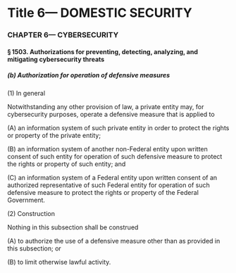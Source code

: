 
# Title 6— DOMESTIC SECURITY
### CHAPTER 6— CYBERSECURITY
#### § 1503. Authorizations for preventing, detecting, analyzing, and mitigating cybersecurity threats
##### (b) Authorization for operation of defensive measures

(1) In general

Notwithstanding any other provision of law, a private entity may, for cybersecurity purposes, operate a defensive measure that is applied to

(A) an information system of such private entity in order to protect the rights or property of the private entity;

(B) an information system of another non-Federal entity upon written consent of such entity for operation of such defensive measure to protect the rights or property of such entity; and

(C) an information system of a Federal entity upon written consent of an authorized representative of such Federal entity for operation of such defensive measure to protect the rights or property of the Federal Government.

(2) Construction

Nothing in this subsection shall be construed

(A) to authorize the use of a defensive measure other than as provided in this subsection; or

(B) to limit otherwise lawful activity.
